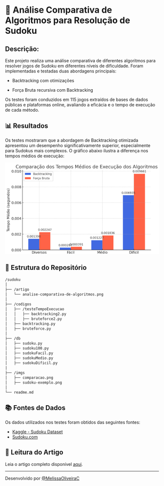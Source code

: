 # 📄 Análise Comparativa de Algoritmos para Resolução de Sudoku 

## Descrição: 
Este projeto realiza uma análise comparativa de diferentes algoritmos para resolver jogos de Sudoku em diferentes níveis de dificuldade. Foram implementadas e testadas duas abordagens principais:

* Backtracking com otimizações

* Força Bruta recursiva com Backtracking

Os testes foram conduzidos em 115 jogos extraídos de bases de dados públicas e plataformas online, avaliando a eficácia e o tempo de execução de cada método.

## 📊 Resultados
Os testes mostraram que a abordagem de Backtracking otimizada apresentou um desempenho significativamente superior, especialmente para Sudokus mais complexos. O gráfico abaixo ilustra a diferença nos tempos médios de execução:

![Gráfico de Desempenho](./imgs/comparacao-tempo.png)


## 📂 Estrutura do Repositório
```
/sudoku
│
├── /artigo
│   └── analise-comparativa-de-algoritmos.png
│
├── /codigos
│   ├── /testeTempoExecucao
│   │   ├── backtracking2.py
│   │   ├── bruteforce2.py
│   ├── backtracking.py
│   ├── bruteforce.py
│
├── /db
│   ├── sudoku.py
│   ├── sudoku100.py
│   ├── sudokuFacil.py
│   ├── sudokuMedio.py
│   ├── sudokuDificil.py
|
├── /imgs
│   ├── comparacao.png
│   ├── sudoku-exemplo.png
│
└── readme.md
```
## 📚 Fontes de Dados
Os dados utilizados nos testes foram obtidos das seguintes fontes:
- [Kaggle - Sudoku Dataset](https://www.kaggle.com/datasets/rohanrao/sudoku)
- [Sudoku.com](https://sudoku.com/)

##### 

##### 

##### 

##### 

##### 

## 📖 Leitura do Artigo
Leia o artigo completo disponível [aqui](https://github.com/MelissaOliveiraC/sudoku/blob/main/artigo/analise-comparativa-de-algoritmos-para-resolucao-de-sudoku-melissaoliveira.pdf).

___

Desenvolvido por [@MelissaOliveiraC](https://github.com/MelissaOliveiraC) 